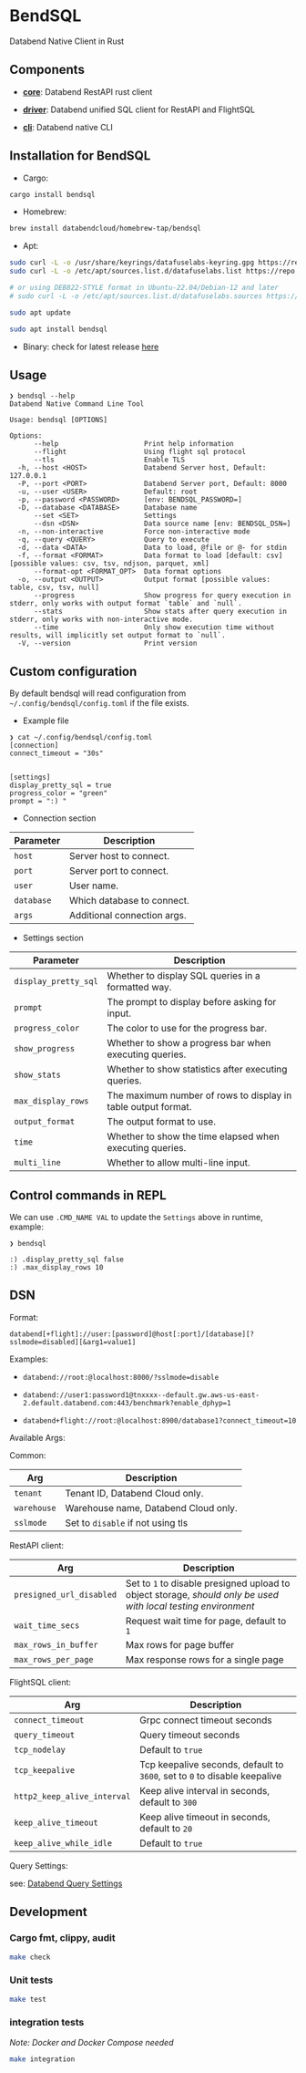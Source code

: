 # BendSQL

Databend Native Client in Rust

## Components

- [**core**](core): Databend RestAPI rust client

- [**driver**](driver): Databend unified SQL client for RestAPI and FlightSQL

- [**cli**](cli): Databend native CLI


## Installation for BendSQL

* Cargo:
```bash
cargo install bendsql
```

* Homebrew:
```bash
brew install databendcloud/homebrew-tap/bendsql
```

* Apt:
```bash
sudo curl -L -o /usr/share/keyrings/datafuselabs-keyring.gpg https://repo.databend.rs/deb/datafuselabs.gpg
sudo curl -L -o /etc/apt/sources.list.d/datafuselabs.list https://repo.databend.rs/deb/datafuselabs.list

# or using DEB822-STYLE format in Ubuntu-22.04/Debian-12 and later
# sudo curl -L -o /etc/apt/sources.list.d/datafuselabs.sources https://repo.databend.rs/deb/datafuselabs.sources

sudo apt update

sudo apt install bendsql
```

* Binary: check for latest release [here](https://github.com/datafuselabs/databend-client/releases)


## Usage

```
❯ bendsql --help
Databend Native Command Line Tool

Usage: bendsql [OPTIONS]

Options:
      --help                     Print help information
      --flight                   Using flight sql protocol
      --tls                      Enable TLS
  -h, --host <HOST>              Databend Server host, Default: 127.0.0.1
  -P, --port <PORT>              Databend Server port, Default: 8000
  -u, --user <USER>              Default: root
  -p, --password <PASSWORD>      [env: BENDSQL_PASSWORD=]
  -D, --database <DATABASE>      Database name
      --set <SET>                Settings
      --dsn <DSN>                Data source name [env: BENDSQL_DSN=]
  -n, --non-interactive          Force non-interactive mode
  -q, --query <QUERY>            Query to execute
  -d, --data <DATA>              Data to load, @file or @- for stdin
  -f, --format <FORMAT>          Data format to load [default: csv] [possible values: csv, tsv, ndjson, parquet, xml]
      --format-opt <FORMAT_OPT>  Data format options
  -o, --output <OUTPUT>          Output format [possible values: table, csv, tsv, null]
      --progress                 Show progress for query execution in stderr, only works with output format `table` and `null`.
      --stats                    Show stats after query execution in stderr, only works with non-interactive mode.
      --time                     Only show execution time without results, will implicitly set output format to `null`.
  -V, --version                  Print version
```

## Custom configuration

By default bendsql will read configuration from `~/.config/bendsql/config.toml` if the file exists.

- Example file
```
❯ cat ~/.config/bendsql/config.toml
[connection]
connect_timeout = "30s"


[settings]
display_pretty_sql = true
progress_color = "green"
prompt = ":) "

```


- Connection section

| Parameter | Description |
|---|---|
| `host` | Server host to connect. |
| `port` | Server port to connect. |
| `user` | User name. |
| `database` | Which database to connect. |
| `args` | Additional connection args. |


- Settings section

| Parameter | Description |
|---|---|
| `display_pretty_sql` | Whether to display SQL queries in a formatted way. |
| `prompt` | The prompt to display before asking for input. |
| `progress_color` | The color to use for the progress bar. |
| `show_progress` | Whether to show a progress bar when executing queries. |
| `show_stats` | Whether to show statistics after executing queries. |
| `max_display_rows` | The maximum number of rows to display in table output format. |
| `output_format` | The output format to use. |
| `time` | Whether to show the time elapsed when executing queries. |
| `multi_line` | Whether to allow multi-line input. |


## Control commands in REPL

We can use `.CMD_NAME VAL` to update the `Settings` above in runtime, example:
```
❯ bendsql

:) .display_pretty_sql false
:) .max_display_rows 10
```

## DSN

Format:
```
databend[+flight]://user:[password]@host[:port]/[database][?sslmode=disabled][&arg1=value1]
```

Examples:

- `databend://root:@localhost:8000/?sslmode=disable`

- `databend://user1:password1@tnxxxx--default.gw.aws-us-east-2.default.databend.com:443/benchmark?enable_dphyp=1`

- `databend+flight://root:@localhost:8900/database1?connect_timeout=10`


Available Args:

Common:

| Arg | Description |
|---|---|
| `tenant` | Tenant ID, Databend Cloud only. |
| `warehouse` | Warehouse name, Databend Cloud only. |
| `sslmode` | Set to `disable` if not using tls |


RestAPI client:

| Arg | Description |
|---|---|
| `presigned_url_disabled` | Set to `1` to disable presigned upload to object storage, *should only be used with local testing environment* |
| `wait_time_secs` | Request wait time for page, default to `1` |
| `max_rows_in_buffer` | Max rows for page buffer |
| `max_rows_per_page` | Max response rows for a single page |


FlightSQL client:

| Arg | Description |
|---|---|
| `connect_timeout` | Grpc connect timeout seconds |
| `query_timeout` | Query timeout seconds |
| `tcp_nodelay` | Default to `true` |
| `tcp_keepalive` | Tcp keepalive seconds, default to `3600`, set to `0` to disable keepalive |
| `http2_keep_alive_interval` | Keep alive interval in seconds, default to `300` |
| `keep_alive_timeout` | Keep alive timeout in seconds, default to `20` |
| `keep_alive_while_idle` | Default to `true` |

Query Settings:

see: [Databend Query Settings](https://databend.rs/doc/sql-commands/show/show-settings)


## Development

### Cargo fmt, clippy, audit

```bash
make check
```

### Unit tests

```bash
make test
```

### integration tests

*Note: Docker and Docker Compose needed*

```bash
make integration
```
